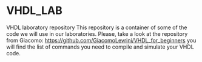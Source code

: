 # VHDL_LAB
VHDL laboratory repository
This repository is a container of some of the code we will use in our laboratories.
Please, take a look at the repository from Giacomo: https://github.com/GiacomoLevrini/VHDL_for_beginners you will find the list of commands you need to compile and simulate your VHDL code.
